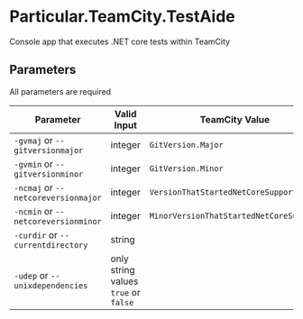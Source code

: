 # Particular.TeamCity.TestAide
Console app that executes .NET core tests within TeamCity

## Parameters
All parameters are required

| Parameter | Valid Input | TeamCity Value |
| --------- | ----------- | -------------- |
| `-gvmaj` or `--gitversionmajor` | integer | `GitVersion.Major` |
| `-gvmin` or `--gitversionminor` | integer | `GitVersion.Minor` |
| `-ncmaj` or `--netcoreversionmajor` | integer | `VersionThatStartedNetCoreSupport` |
| `-ncmin` or `--netcoreversionminor` | integer | `MinorVersionThatStartedNetCoreSupport` |
| `-curdir` or `--currentdirectory` | string | |
| `-udep` or `--unixdependencies` | only string values `true` or `false` | |